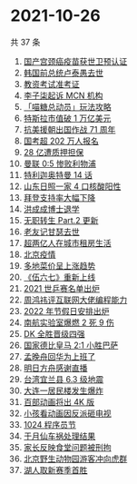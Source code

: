 # 2021-10-26

共 37 条

<!-- BEGIN -->
<!-- 最后更新时间 Tue Oct 26 2021 20:21:17 GMT+0800 (China Standard Time) -->

1. [国产宫颈癌疫苗获世卫预认证](https://www.zhihu.com/search?q=宫颈癌疫苗)
1. [韩国前总统卢泰愚去世](https://www.zhihu.com/search?q=卢泰愚)
1. [教资考试准考证](https://www.zhihu.com/search?q=教资)
1. [李子柒起诉 MCN 机构](https://www.zhihu.com/search?q=李子柒)
1. [「喵糖总动员」玩法攻略](https://www.zhihu.com/search?q=喵糖)
1. [特斯拉市值破 1 万亿美元](https://www.zhihu.com/search?q=特斯拉)
1. [抗美援朝出国作战 71 周年](https://www.zhihu.com/search?q=抗美援朝)
1. [国考超 202 万人报名](https://www.zhihu.com/search?q=国考)
1. [28 亿遭质押担保](https://www.zhihu.com/search?q=28亿)
1. [曼联 0:5 惨败利物浦](https://www.zhihu.com/search?q=曼联)
1. [特利迦奥特曼 14 话](https://www.zhihu.com/search?q=特利迦奥特曼)
1. [山东日照一家 4 口核酸阳性](https://www.zhihu.com/search?q=山东疫情)
1. [拜登支持率大幅下降](https://www.zhihu.com/search?q=拜登)
1. [洪成成博士退学](https://www.zhihu.com/search?q=洪成成)
1. [无职转生 Part.2 更新](https://www.zhihu.com/search?q=无职转生)
1. [老友记甘瑟去世](https://www.zhihu.com/search?q=甘瑟)
1. [超两亿人在城市租房生活](https://www.zhihu.com/search?q=城市租房)
1. [北京疫情](https://www.zhihu.com/search?q=北京疫情)
1. [多地菜价呈上涨趋势](https://www.zhihu.com/search?q=菜价)
1. [《伍六七》重新上线](https://www.zhihu.com/search?q=刺客伍六七)
1. [2021 世乒赛名单出炉](https://www.zhihu.com/search?q=世乒赛)
1. [周鸿祎评互联网大佬编程能力](https://www.zhihu.com/search?q=周鸿祎)
1. [2022 年节假日安排出炉](https://www.zhihu.com/search?q=节假日安排)
1. [南航实验室爆燃 2 死 9 伤](https://www.zhihu.com/search?q=南京航空航天大学)
1. [DK 全胜晋级四强](https://www.zhihu.com/search?q=DK)
1. [国家德比皇马 2:1 小胜巴萨](https://www.zhihu.com/search?q=皇马)
1. [孟晚舟回华为上班了](https://www.zhihu.com/search?q=孟晚舟)
1. [明日方舟感谢直播](https://www.zhihu.com/search?q=明日方舟)
1. [台湾宜兰县 6.3 级地震](https://www.zhihu.com/search?q=台湾地震)
1. [大连一居民楼发生爆炸](https://www.zhihu.com/search?q=大连爆炸)
1. [百部动画将出 4K 版](https://www.zhihu.com/search?q=中国动画)
1. [小孩看动画因反派砸电视](https://www.zhihu.com/search?q=动画片)
1. [1024 程序员节](https://www.zhihu.com/search?q=程序员节)
1. [于月仙车祸处理结果](https://www.zhihu.com/search?q=于月仙)
1. [家长反映食堂问题被刑拘](https://www.zhihu.com/search?q=家长反映食堂问题被刑拘)
1. [北京野生动物园游客冲向虎群](https://www.zhihu.com/search?q=北京野生动物园)
1. [湖人取新赛季首胜](https://www.zhihu.com/search?q=湖人)

<!-- END -->

